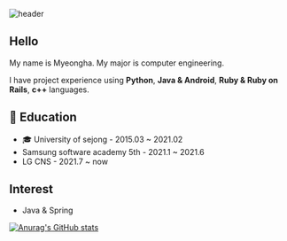 
<!--
**SHINMH/SHINMH** is a ✨ _special_ ✨ repository because its `README.md` (this file) appears on your GitHub profile.

Here are some ideas to get you started:

- 🔭 I’m currently working on ...
- 🌱 I’m currently learning ...
- 👯 I’m looking to collaborate on ...
- 🤔 I’m looking for help with ...
- 💬 Ask me about ...
- 📫 How to reach me: ...
- 😄 Pronouns: ...
- ⚡ Fun fact: ...
-->
![header](https://capsule-render.vercel.app/api?type=wave&color=E3A6AE&height=300&section=header&text=Shin%20Myeongha&fontSize=90)

## Hello
My name is Myeongha. My major is computer engineering.

I have project experience using **Python**, **Java & Android**, **Ruby & Ruby on Rails**, **c++** languages. 

## :page_facing_up: Education
- :mortar_board: University of sejong - 2015.03 ~ 2021.02 
- Samsung software academy 5th - 2021.1 ~ 2021.6
- LG CNS - 2021.7 ~ now
## Interest
- Java & Spring 


[![Anurag's GitHub stats](https://github-readme-stats.vercel.app/api?username=shinmh&show_icons=true&title_color=ffffff&icon_color=2c3e50&text_color=ffffff&bg_color=0,e55d87,5fc3e4)](https://github.com/anuraghazra/github-readme-stats)
